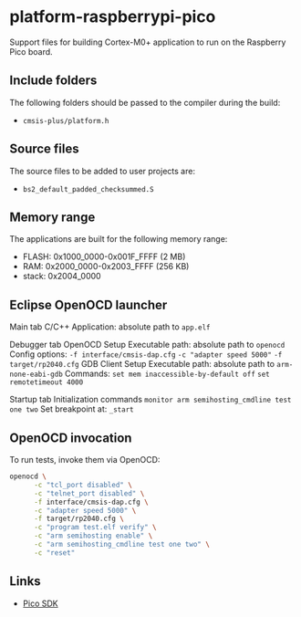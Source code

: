 # platform-raspberrypi-pico

Support files for building Cortex-M0+ application to run on the
Raspberry Pico board.

## Include folders

The following folders should be passed to the compiler during the build:

- `cmsis-plus/platform.h`

## Source files

The source files to be added to user projects are:

- `bs2_default_padded_checksummed.S`

## Memory range

The applications are built for the following memory range:

- FLASH: 0x1000_0000-0x001F_FFFF (2 MB)
- RAM: 0x2000_0000-0x2003_FFFF (256 KB)
- stack: 0x2004_0000

## Eclipse OpenOCD launcher

Main tab
    C/C++ Application: absolute path to `app.elf`

Debugger tab
    OpenOCD Setup
        Executable path: absolute path to `openocd`
        Config options:
            `-f interface/cmsis-dap.cfg`
            `-c "adapter speed 5000"`
            `-f target/rp2040.cfg`
    GDB Client Setup
        Executable path: absolute path to `arm-none-eabi-gdb`
        Commands:
            `set mem inaccessible-by-default off`
            `set remotetimeout 4000`

Startup tab
    Initialization commands
        `monitor arm semihosting_cmdline test one two`
    Set breakpoint at: `_start`

## OpenOCD invocation

To run tests, invoke them via OpenOCD:

```sh
openocd \
      -c "tcl_port disabled" \
      -c "telnet_port disabled" \
      -f interface/cmsis-dap.cfg \
      -c "adapter speed 5000" \
      -f target/rp2040.cfg \
      -c "program test.elf verify" \
      -c "arm semihosting enable" \
      -c "arm semihosting_cmdline test one two" \
      -c "reset"
```

## Links

- [Pico SDK](https://www.raspberrypi.com/documentation/pico-sdk/)
